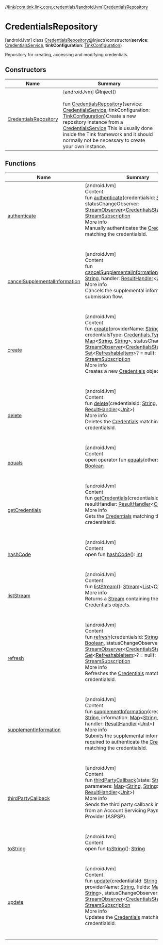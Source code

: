 //[link](../../index.md)/[com.tink.link.core.credentials](../index.md)/[[androidJvm]CredentialsRepository](index.md)



# CredentialsRepository  
 [androidJvm] class [CredentialsRepository](index.md)@Inject()constructor(**service**: [CredentialsService](../../com.tink.service.credentials/[android-jvm]-credentials-service/index.md), **tinkConfiguration**: [TinkConfiguration](../../com.tink.service.network/[android-jvm]-tink-configuration/index.md))

Repository for creating, accessing and modifying credentials.

   


## Constructors  
  
|  Name|  Summary| 
|---|---|
| <a name="com.tink.link.core.credentials/CredentialsRepository/CredentialsRepository/#com.tink.service.credentials.CredentialsService#com.tink.service.network.TinkConfiguration/PointingToDeclaration/"></a>[CredentialsRepository](-credentials-repository.md)| <a name="com.tink.link.core.credentials/CredentialsRepository/CredentialsRepository/#com.tink.service.credentials.CredentialsService#com.tink.service.network.TinkConfiguration/PointingToDeclaration/"></a> [androidJvm] @Inject()  <br>  <br>fun [CredentialsRepository](-credentials-repository.md)(service: [CredentialsService](../../com.tink.service.credentials/[android-jvm]-credentials-service/index.md), tinkConfiguration: [TinkConfiguration](../../com.tink.service.network/[android-jvm]-tink-configuration/index.md))Create a new repository instance from a [CredentialsService](../../com.tink.service.credentials/[android-jvm]-credentials-service/index.md) This is usually done inside the Tink framework and it should normally not be necessary to create your own instance.   <br>


## Functions  
  
|  Name|  Summary| 
|---|---|
| <a name="com.tink.link.core.credentials/CredentialsRepository/authenticate/#kotlin.String#com.tink.service.streaming.publisher.StreamObserver[com.tink.link.core.credentials.CredentialsStatus]/PointingToDeclaration/"></a>[authenticate](authenticate.md)| <a name="com.tink.link.core.credentials/CredentialsRepository/authenticate/#kotlin.String#com.tink.service.streaming.publisher.StreamObserver[com.tink.link.core.credentials.CredentialsStatus]/PointingToDeclaration/"></a>[androidJvm]  <br>Content  <br>fun [authenticate](authenticate.md)(credentialsId: [String](https://kotlinlang.org/api/latest/jvm/stdlib/kotlin/-string/index.html), statusChangeObserver: [StreamObserver](../../com.tink.service.streaming.publisher/[android-jvm]-stream-observer/index.md)<[CredentialsStatus](../[android-jvm]-credentials-status/index.md)>): [StreamSubscription](../../com.tink.service.streaming.publisher/[android-jvm]-stream-subscription/index.md)  <br>More info  <br>Manually authenticates the [Credentials](../../com.tink.model.credentials/[android-jvm]-credentials/index.md) matching the credentialsId.  <br><br><br>
| <a name="com.tink.link.core.credentials/CredentialsRepository/cancelSupplementalInformation/#kotlin.String#com.tink.service.handler.ResultHandler[kotlin.Unit]/PointingToDeclaration/"></a>[cancelSupplementalInformation](cancel-supplemental-information.md)| <a name="com.tink.link.core.credentials/CredentialsRepository/cancelSupplementalInformation/#kotlin.String#com.tink.service.handler.ResultHandler[kotlin.Unit]/PointingToDeclaration/"></a>[androidJvm]  <br>Content  <br>fun [cancelSupplementalInformation](cancel-supplemental-information.md)(credentialsId: [String](https://kotlinlang.org/api/latest/jvm/stdlib/kotlin/-string/index.html), handler: [ResultHandler](../../com.tink.service.handler/[android-jvm]-result-handler/index.md)<[Unit](https://kotlinlang.org/api/latest/jvm/stdlib/kotlin/-unit/index.html)>)  <br>More info  <br>Cancels the supplemental information submission flow.  <br><br><br>
| <a name="com.tink.link.core.credentials/CredentialsRepository/create/#kotlin.String#com.tink.model.credentials.Credentials.Type#kotlin.collections.Map[kotlin.String,kotlin.String]#com.tink.service.streaming.publisher.StreamObserver[com.tink.link.core.credentials.CredentialsStatus]#kotlin.collections.Set[com.tink.model.credentials.RefreshableItem]?/PointingToDeclaration/"></a>[create](create.md)| <a name="com.tink.link.core.credentials/CredentialsRepository/create/#kotlin.String#com.tink.model.credentials.Credentials.Type#kotlin.collections.Map[kotlin.String,kotlin.String]#com.tink.service.streaming.publisher.StreamObserver[com.tink.link.core.credentials.CredentialsStatus]#kotlin.collections.Set[com.tink.model.credentials.RefreshableItem]?/PointingToDeclaration/"></a>[androidJvm]  <br>Content  <br>fun [create](create.md)(providerName: [String](https://kotlinlang.org/api/latest/jvm/stdlib/kotlin/-string/index.html), credentialsType: [Credentials.Type](../../com.tink.model.credentials/[android-jvm]-credentials/-type/index.md), fields: [Map](https://kotlinlang.org/api/latest/jvm/stdlib/kotlin.collections/-map/index.html)<[String](https://kotlinlang.org/api/latest/jvm/stdlib/kotlin/-string/index.html), [String](https://kotlinlang.org/api/latest/jvm/stdlib/kotlin/-string/index.html)>, statusChangeObserver: [StreamObserver](../../com.tink.service.streaming.publisher/[android-jvm]-stream-observer/index.md)<[CredentialsStatus](../[android-jvm]-credentials-status/index.md)>, items: [Set](https://kotlinlang.org/api/latest/jvm/stdlib/kotlin.collections/-set/index.html)<[RefreshableItem](../../com.tink.model.credentials/[android-jvm]-refreshable-item/index.md)>? = null): [StreamSubscription](../../com.tink.service.streaming.publisher/[android-jvm]-stream-subscription/index.md)  <br>More info  <br>Creates a new [Credentials](../../com.tink.model.credentials/[android-jvm]-credentials/index.md) object.  <br><br><br>
| <a name="com.tink.link.core.credentials/CredentialsRepository/delete/#kotlin.String#com.tink.service.handler.ResultHandler[kotlin.Unit]/PointingToDeclaration/"></a>[delete](delete.md)| <a name="com.tink.link.core.credentials/CredentialsRepository/delete/#kotlin.String#com.tink.service.handler.ResultHandler[kotlin.Unit]/PointingToDeclaration/"></a>[androidJvm]  <br>Content  <br>fun [delete](delete.md)(credentialsId: [String](https://kotlinlang.org/api/latest/jvm/stdlib/kotlin/-string/index.html), resultHandler: [ResultHandler](../../com.tink.service.handler/[android-jvm]-result-handler/index.md)<[Unit](https://kotlinlang.org/api/latest/jvm/stdlib/kotlin/-unit/index.html)>)  <br>More info  <br>Deletes the [Credentials](../../com.tink.model.credentials/[android-jvm]-credentials/index.md) matching the credentialsId.  <br><br><br>
| <a name="kotlin/Any/equals/#kotlin.Any?/PointingToDeclaration/"></a>[equals](../../com.tink.service.user/[android-jvm]-user-profile-service-impl/index.md#%5Bkotlin%2FAny%2Fequals%2F%23kotlin.Any%3F%2FPointingToDeclaration%2F%5D%2FFunctions%2F1854938400)| <a name="kotlin/Any/equals/#kotlin.Any?/PointingToDeclaration/"></a>[androidJvm]  <br>Content  <br>open operator fun [equals](../../com.tink.service.user/[android-jvm]-user-profile-service-impl/index.md#%5Bkotlin%2FAny%2Fequals%2F%23kotlin.Any%3F%2FPointingToDeclaration%2F%5D%2FFunctions%2F1854938400)(other: [Any](https://kotlinlang.org/api/latest/jvm/stdlib/kotlin/-any/index.html)?): [Boolean](https://kotlinlang.org/api/latest/jvm/stdlib/kotlin/-boolean/index.html)  <br><br><br>
| <a name="com.tink.link.core.credentials/CredentialsRepository/getCredentials/#kotlin.String#com.tink.service.handler.ResultHandler[com.tink.model.credentials.Credentials]/PointingToDeclaration/"></a>[getCredentials](get-credentials.md)| <a name="com.tink.link.core.credentials/CredentialsRepository/getCredentials/#kotlin.String#com.tink.service.handler.ResultHandler[com.tink.model.credentials.Credentials]/PointingToDeclaration/"></a>[androidJvm]  <br>Content  <br>fun [getCredentials](get-credentials.md)(credentialsId: [String](https://kotlinlang.org/api/latest/jvm/stdlib/kotlin/-string/index.html), resultHandler: [ResultHandler](../../com.tink.service.handler/[android-jvm]-result-handler/index.md)<[Credentials](../../com.tink.model.credentials/[android-jvm]-credentials/index.md)>)  <br>More info  <br>Gets the [Credentials](../../com.tink.model.credentials/[android-jvm]-credentials/index.md) matching the credentialsId.  <br><br><br>
| <a name="kotlin/Any/hashCode/#/PointingToDeclaration/"></a>[hashCode](../../com.tink.service.user/[android-jvm]-user-profile-service-impl/index.md#%5Bkotlin%2FAny%2FhashCode%2F%23%2FPointingToDeclaration%2F%5D%2FFunctions%2F1854938400)| <a name="kotlin/Any/hashCode/#/PointingToDeclaration/"></a>[androidJvm]  <br>Content  <br>open fun [hashCode](../../com.tink.service.user/[android-jvm]-user-profile-service-impl/index.md#%5Bkotlin%2FAny%2FhashCode%2F%23%2FPointingToDeclaration%2F%5D%2FFunctions%2F1854938400)(): [Int](https://kotlinlang.org/api/latest/jvm/stdlib/kotlin/-int/index.html)  <br><br><br>
| <a name="com.tink.link.core.credentials/CredentialsRepository/listStream/#/PointingToDeclaration/"></a>[listStream](list-stream.md)| <a name="com.tink.link.core.credentials/CredentialsRepository/listStream/#/PointingToDeclaration/"></a>[androidJvm]  <br>Content  <br>fun [listStream](list-stream.md)(): [Stream](../../com.tink.service.streaming.publisher/[android-jvm]-stream/index.md)<[List](https://kotlinlang.org/api/latest/jvm/stdlib/kotlin.collections/-list/index.html)<[Credentials](../../com.tink.model.credentials/[android-jvm]-credentials/index.md)>>  <br>More info  <br>Returns a [Stream](../../com.tink.service.streaming.publisher/[android-jvm]-stream/index.md) containing the list of [Credentials](../../com.tink.model.credentials/[android-jvm]-credentials/index.md) objects.  <br><br><br>
| <a name="com.tink.link.core.credentials/CredentialsRepository/refresh/#kotlin.String#kotlin.Boolean#com.tink.service.streaming.publisher.StreamObserver[com.tink.link.core.credentials.CredentialsStatus]#kotlin.collections.Set[com.tink.model.credentials.RefreshableItem]?/PointingToDeclaration/"></a>[refresh](refresh.md)| <a name="com.tink.link.core.credentials/CredentialsRepository/refresh/#kotlin.String#kotlin.Boolean#com.tink.service.streaming.publisher.StreamObserver[com.tink.link.core.credentials.CredentialsStatus]#kotlin.collections.Set[com.tink.model.credentials.RefreshableItem]?/PointingToDeclaration/"></a>[androidJvm]  <br>Content  <br>fun [refresh](refresh.md)(credentialsId: [String](https://kotlinlang.org/api/latest/jvm/stdlib/kotlin/-string/index.html), authenticate: [Boolean](https://kotlinlang.org/api/latest/jvm/stdlib/kotlin/-boolean/index.html), statusChangeObserver: [StreamObserver](../../com.tink.service.streaming.publisher/[android-jvm]-stream-observer/index.md)<[CredentialsStatus](../[android-jvm]-credentials-status/index.md)>, items: [Set](https://kotlinlang.org/api/latest/jvm/stdlib/kotlin.collections/-set/index.html)<[RefreshableItem](../../com.tink.model.credentials/[android-jvm]-refreshable-item/index.md)>? = null): [StreamSubscription](../../com.tink.service.streaming.publisher/[android-jvm]-stream-subscription/index.md)  <br>More info  <br>Refreshes the [Credentials](../../com.tink.model.credentials/[android-jvm]-credentials/index.md) matching the credentialsId.  <br><br><br>
| <a name="com.tink.link.core.credentials/CredentialsRepository/supplementInformation/#kotlin.String#kotlin.collections.Map[kotlin.String,kotlin.String]#com.tink.service.handler.ResultHandler[kotlin.Unit]/PointingToDeclaration/"></a>[supplementInformation](supplement-information.md)| <a name="com.tink.link.core.credentials/CredentialsRepository/supplementInformation/#kotlin.String#kotlin.collections.Map[kotlin.String,kotlin.String]#com.tink.service.handler.ResultHandler[kotlin.Unit]/PointingToDeclaration/"></a>[androidJvm]  <br>Content  <br>fun [supplementInformation](supplement-information.md)(credentialsId: [String](https://kotlinlang.org/api/latest/jvm/stdlib/kotlin/-string/index.html), information: [Map](https://kotlinlang.org/api/latest/jvm/stdlib/kotlin.collections/-map/index.html)<[String](https://kotlinlang.org/api/latest/jvm/stdlib/kotlin/-string/index.html), [String](https://kotlinlang.org/api/latest/jvm/stdlib/kotlin/-string/index.html)>, handler: [ResultHandler](../../com.tink.service.handler/[android-jvm]-result-handler/index.md)<[Unit](https://kotlinlang.org/api/latest/jvm/stdlib/kotlin/-unit/index.html)>)  <br>More info  <br>Submits the supplemental information required to authenticate the [Credentials](../../com.tink.model.credentials/[android-jvm]-credentials/index.md) matching the credentialsId.  <br><br><br>
| <a name="com.tink.link.core.credentials/CredentialsRepository/thirdPartyCallback/#kotlin.String#kotlin.collections.Map[kotlin.String,kotlin.String]#com.tink.service.handler.ResultHandler[kotlin.Unit]/PointingToDeclaration/"></a>[thirdPartyCallback](third-party-callback.md)| <a name="com.tink.link.core.credentials/CredentialsRepository/thirdPartyCallback/#kotlin.String#kotlin.collections.Map[kotlin.String,kotlin.String]#com.tink.service.handler.ResultHandler[kotlin.Unit]/PointingToDeclaration/"></a>[androidJvm]  <br>Content  <br>fun [thirdPartyCallback](third-party-callback.md)(state: [String](https://kotlinlang.org/api/latest/jvm/stdlib/kotlin/-string/index.html), parameters: [Map](https://kotlinlang.org/api/latest/jvm/stdlib/kotlin.collections/-map/index.html)<[String](https://kotlinlang.org/api/latest/jvm/stdlib/kotlin/-string/index.html), [String](https://kotlinlang.org/api/latest/jvm/stdlib/kotlin/-string/index.html)>, handler: [ResultHandler](../../com.tink.service.handler/[android-jvm]-result-handler/index.md)<[Unit](https://kotlinlang.org/api/latest/jvm/stdlib/kotlin/-unit/index.html)>)  <br>More info  <br>Sends the third party callback information from an Account Servicing Payment Service Provider (ASPSP).  <br><br><br>
| <a name="kotlin/Any/toString/#/PointingToDeclaration/"></a>[toString](../../com.tink.service.user/[android-jvm]-user-profile-service-impl/index.md#%5Bkotlin%2FAny%2FtoString%2F%23%2FPointingToDeclaration%2F%5D%2FFunctions%2F1854938400)| <a name="kotlin/Any/toString/#/PointingToDeclaration/"></a>[androidJvm]  <br>Content  <br>open fun [toString](../../com.tink.service.user/[android-jvm]-user-profile-service-impl/index.md#%5Bkotlin%2FAny%2FtoString%2F%23%2FPointingToDeclaration%2F%5D%2FFunctions%2F1854938400)(): [String](https://kotlinlang.org/api/latest/jvm/stdlib/kotlin/-string/index.html)  <br><br><br>
| <a name="com.tink.link.core.credentials/CredentialsRepository/update/#kotlin.String#kotlin.String#kotlin.collections.Map[kotlin.String,kotlin.String]#com.tink.service.streaming.publisher.StreamObserver[com.tink.link.core.credentials.CredentialsStatus]/PointingToDeclaration/"></a>[update](update.md)| <a name="com.tink.link.core.credentials/CredentialsRepository/update/#kotlin.String#kotlin.String#kotlin.collections.Map[kotlin.String,kotlin.String]#com.tink.service.streaming.publisher.StreamObserver[com.tink.link.core.credentials.CredentialsStatus]/PointingToDeclaration/"></a>[androidJvm]  <br>Content  <br>fun [update](update.md)(credentialsId: [String](https://kotlinlang.org/api/latest/jvm/stdlib/kotlin/-string/index.html), providerName: [String](https://kotlinlang.org/api/latest/jvm/stdlib/kotlin/-string/index.html), fields: [Map](https://kotlinlang.org/api/latest/jvm/stdlib/kotlin.collections/-map/index.html)<[String](https://kotlinlang.org/api/latest/jvm/stdlib/kotlin/-string/index.html), [String](https://kotlinlang.org/api/latest/jvm/stdlib/kotlin/-string/index.html)>, statusChangeObserver: [StreamObserver](../../com.tink.service.streaming.publisher/[android-jvm]-stream-observer/index.md)<[CredentialsStatus](../[android-jvm]-credentials-status/index.md)>): [StreamSubscription](../../com.tink.service.streaming.publisher/[android-jvm]-stream-subscription/index.md)  <br>More info  <br>Updates the [Credentials](../../com.tink.model.credentials/[android-jvm]-credentials/index.md) matching the credentialsId.  <br><br><br>

